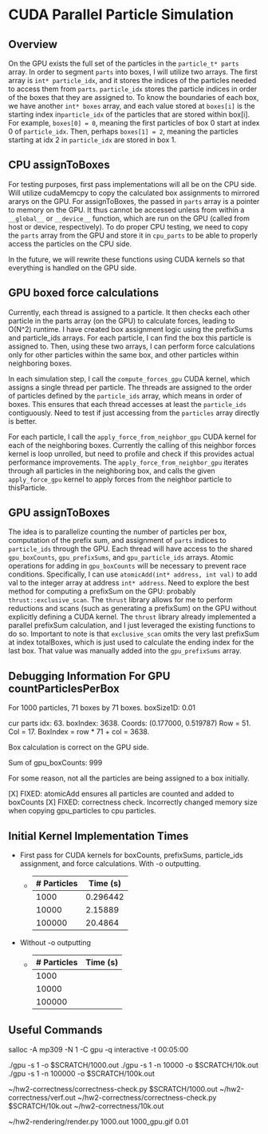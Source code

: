 # CUDA Parallel Particle Simulation

## Overview

On the GPU exists the full set of the particles in the `particle_t* parts` array. In order to segment `parts` into boxes, I will utilize two arrays. The first array is  `int* particle_idx`, and it stores the indices of the particles needed to access them from `parts`. `particle_idx` stores the particle indices in order of the boxes that they are assigned to. To know the boundaries of each box, we have another `int* boxes` array, and each value stored at `boxes[i]` is the starting index in`particle_idx` of the particles that are stored within box[i]. For example, `boxes[0] = 0`, meaning the first particles of box 0 start at index 0 of `particle_idx`. Then, perhaps `boxes[1] = 2`, meaning the particles starting at idx 2 in `particle_idx` are stored in box 1.

## CPU assignToBoxes

For testing purposes, first pass implementations will all be on the CPU side. Will utilize cudaMemcpy to copy the calculated box assignments to mirrored ararys on the GPU. For assignToBoxes, the passed in `parts` array is a pointer to memory on the GPU. It thus cannot be accessed unless from within a `__global__` or `__device__` function, which are run on the GPU (called from host or device, respectively). To do proper CPU testing, we need to copy the `parts` array from the GPU and store it in `cpu_parts` to be able to properly access the particles on the CPU side.  

In the future, we will rewrite these functions using CUDA kernels so that everything is handled on the GPU side.

## GPU boxed force calculations

Currently, each thread is assigned to a particle. It then checks each other particle in the parts array (on the GPU) to calculate forces, leading to O(N^2) runtime. I have created box assignment logic using the prefixSums and particle_ids arrays. For each particle, I can find the box this particle is assigned to. Then, using these two arrays, I can perform force calculations only for other particles within the same box, and other particles within neighboring boxes.

In each simulation step, I call the `compute_forces_gpu` CUDA kernel, which assigns a single thread per particle. The threads are assigned to the order of particles defined by the `particle_ids` array, which means in order of boxes. This ensures that each thread accesses at least the `particle_ids` contiguously. Need to test if just accessing from the `particles` array directly is better. 

For each particle, I call the `apply_force_from_neighbor_gpu` CUDA kernel for each of the neighboring boxes. Currently the calling of this neighbor forces kernel is loop unrolled, but need to profile and check if this provides actual performance improvements. The `apply_force_from_neighbor_gpu` iterates through all particles in the neighboring box, and calls the given `apply_force_gpu` kernel to apply forces from the neighbor particle to thisParticle.

## GPU assignToBoxes

The idea is to parallelize counting the number of particles per box, computation of the prefix sum, and assignment of `parts` indices to `particle_ids` through the GPU. Each thread will have access to the shared `gpu_boxCounts`, `gpu_prefixSums`, and `gpu_particle_ids` arrays. Atomic operations for adding in `gpu_boxCounts` will be necessary to prevent race conditions. Specifically, I can use `atomicAdd(int* address, int val)` to add val to the integer array at address `int* address`. Need to explore the best method for computing a prefixSum on the GPU: probably `thrust::exclusive_scan`. The `thrust` library allows for me to perform reductions and scans (such as generating a prefixSum) on the GPU without explicitly defining a CUDA kernel. The `thrust` library already implemented a parallel prefixSum calculation, and I just leveraged the existing functions to do so. Important to note is that `exclusive_scan` omits the very last prefixSum at index totalBoxes, which is just used to calculate the ending index for the last box. That value was manually added into the `gpu_prefixSums` array.

## Debugging Information For GPU countParticlesPerBox

For 1000 particles, 71 boxes by 71 boxes. boxSize1D: 0.01  

cur parts idx: 63. boxIndex: 3638. Coords: (0.177000, 0.519787)
Row = 51. Col = 17.
BoxIndex = row * 71 + col = 3638.

Box calculation is correct on the GPU side.

Sum of gpu_boxCounts: 999

For some reason, not all the particles are being assigned to a box initially.

[X] FIXED: atomicAdd ensures all particles are counted and added to boxCounts
[X] FIXED: correctness check. Incorrectly changed memory size when copying gpu_particles to cpu particles.

## Initial Kernel Implementation Times

- First pass for CUDA kernels for boxCounts, prefixSums, particle_ids assignment, and force calculations. With -o outputting.
  - | # Particles  | Time (s) |
    |---|---|
    | 1000  | 0.296442 |
    | 10000  | 2.15889 |
    | 100000  | 20.4864 |
- Without -o outputting
  - | # Particles  | Time (s) |
    |---|---|
    | 1000  |  |
    | 10000  |  |
    | 100000  |  |


## Useful Commands

salloc -A mp309 -N 1 -C gpu -q interactive -t 00:05:00

./gpu -s 1 -o $SCRATCH/1000.out
./gpu -s 1 -n 10000 -o $SCRATCH/10k.out
./gpu -s 1 -n 100000 -o $SCRATCH/100k.out

~/hw2-correctness/correctness-check.py $SCRATCH/1000.out ~/hw2-correctness/verf.out
~/hw2-correctness/correctness-check.py $SCRATCH/10k.out ~/hw2-correctness/10k.out

~/hw2-rendering/render.py 1000.out 1000_gpu.gif 0.01
